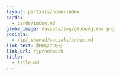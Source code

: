 ```yaml
---
layout: partials/home/index
cards:
  - cards/index.md
globe_image: /assets/img/globe/globe.png
socials:
  - /jp/_shared/socials/index.md
link_text: 詳細はこちら
link_url: /jp/network
title:
  - title.md
---
```

